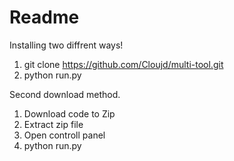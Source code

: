 # Readme

Installing two diffrent ways!

1. git clone https://github.com/Cloujd/multi-tool.git
2. python run.py

Second download method.

1. Download code to Zip
2. Extract zip file
3. Open controll panel
4. python run.py

